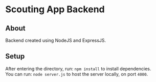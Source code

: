 # Scouting App Backend

## About

Backend created using NodeJS and ExpressJS.

## Setup  

After entering the directory, run: `npm install` to install dependencies.  
You can run: `node server.js` to host the server locally, on port `4000`.  
